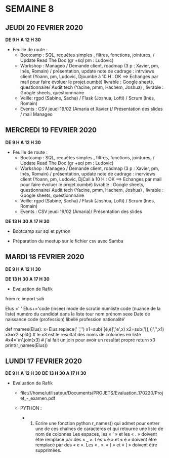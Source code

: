 SEMAINE 8
=========

JEUDI 20 FEVRIER 2020
---------------------

**DE 9 H A 12 H 30**

- Feuille de route :
 	- Bootcamp : SQL, requêtes simples , filtres, fonctions, jointures, / Update Read The Doc (gr +sql pm : Ludovic)
	- Workshop : Manageo / Demande client, roadmap (3 p : Xavier, pm, Inès, Romain) / présentation, update note de cadrage : intrviews client (Yoann, pm, Ludovic, Djoumbé à 10 H : OK ==> Echanges par mail pour faire évoluer le projet.oumbé) livrable : Google sheets, questionnaire/ Audit tech (Yacine, pmm, Hachem, Joshua) , livrable : Google sheets, questionnnaire
	- Veille: rgpd (Sabine, Sacha)  / Flask (Joshua, Lofti)  / Scrum (Inès, Romain)
	- Events : CSV jeudi 19/02 (Amaria et Xavier )/ Présentation des slides / mail Manageo





MERCREDI 19 FEVRIER 2020
------------------------

**DE 9 H A 12 H 30**

- Feuille de route :
 	- Bootcamp : SQL, requêtes simples , filtres, fonctions, jointures, / Update Read The Doc (gr +sql pm : Ludovic)
	- Workshop : Manageo / Demande client, roadmap (3 p : Xavier, pm, Inès, Romain) / présentation, update note de cadrage : inerviews client (Yoann, pm, Ludovic, DjCall à 10 H : OK ==> Echanges par mail pour faire évoluer le projet.oumbé) livrable : Google sheets, questionnaire/ Audit tech (Yacine, pmm, Hachem, Joshua) , livrable : Google sheets, questionnnaire
	- Veille: rgpd (Sabine, Sacha)  / Flask (Joshua, Lofti)  / Scrum (Inès, Romain)
	- Events : CSV jeudi 19/02 (Amaria)/ Présentation des slides

**DE 13 H 30 A 17 H 30**

- Bootcamp sur sql et python

- Préparation du meetup sur le fichier csv avec Samba



MARDI 18 FEVRIER 2020
---------------------

**DE 9 H A 12 H 30**

**DE 13 H 30 A 17 H 30**

- Evaluation de Rafik

from re import sub

Elus ='                                                                                                                                        '
Elus+='code (insee)    mode de scrutin    numliste    code (nuance de la liste)    numéro du candidat dans la liste    tour    nom    prénom    sexe    Date de naissance    code (profession)    libellé profession    nationalité'

def rnames(Elus):
    x=Elus.replace(' ','')
    x1=sub('[é,è]','e',x)
    x2=sub('[(,)]','',x1)
    x3=x2.split() # le x3 est le resultat des noms de colonnes en liste
    #x4='\n'.join(x3) # j'ai fait un join pour avoir un resultat propre
    return x3
print(r_names(Elus))


LUNDI 17 FEVRIER 2020
---------------------

**DE 9 H A 12 H 30**
**DE 13 H 30 A 17 H 30**

- Evaluation de Rafik

	* file:///home/utilisateur/Documents/PROJETS/Evaluation_170220/Projet_-_examen.pdf

	* PYTHON :
		- 1. Ecrire une fonction python r_names() qui admet pour entrer une de ces chaînes de caractères et qui retourne une liste de nom de colonnes 			Les espaces, les « ‘ » et les « . » doivent être remplacé par des « _ ».
		Les « é » et « è » doivent être remplacé par des « e ».
		Les « , », « ) » et « ( » doivent être supprimées.

